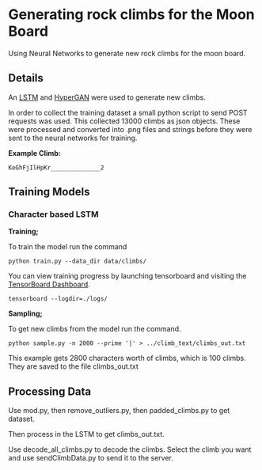 # Generating rock climbs for the Moon Board

Using Neural Networks to generate new rock climbs for the moon board.

## Details

An [LSTM](https://github.com/karpathy/char-rnn) and [HyperGAN](https://github.com/255BITS/HyperGAN) were used to generate new climbs.

In order to collect the training dataset a small python script to send POST requests was used.
This collected 13000 climbs as json objects.
These were processed and converted into .png files and strings before they were sent to the neural networks for training.

**Example Climb:**

```KeGhFjIlHpKr______________2```

## Training Models

### Character based LSTM

**Training;**

To train the model run the command

```python train.py --data_dir data/climbs/```

You can view training progress by launching tensorboard and visiting the [TensorBoard Dashboard](http://localhost:6006/).

```tensorboard --logdir=./logs/```

**Sampling;**

To get new climbs from the model run the command.

```python sample.py -n 2000 --prime '|' > ../climb_text/climbs_out.txt```

This example gets 2800 characters worth of climbs, which is 100 climbs. They are saved to the file climbs_out.txt

## Processing Data

Use mod.py, then remove_outliers.py, then padded_climbs.py to get dataset.

Then process in the LSTM to get climbs_out.txt.

Use decode_all_climbs.py to decode the climbs. Select the climb you want and use sendClimbData.py to send it to the server.